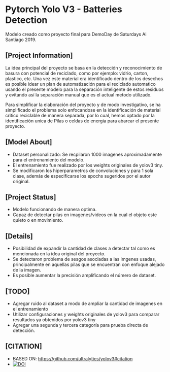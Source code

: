 # Pytorch Yolo V3 - Batteries Detection

Modelo creado como proyecto final para DemoDay de Saturdays Ai Santiago 2019.

## [Project Information]

La idea principal del proyecto se basa en la detección y reconocimiento de basura con potencial de reciclado, como por ejemplo: vidrio, carton, plastico,
etc. Una vez este material era identificado dentro de los desechos es posible idear un plan de automatización para el reciclado automatico usando
el presente modelo para la separación inteligente de estos residuos y evitando así la separación manual que es el actual metodo utilizado.

Para simplificar la elaboración del proyecto y de modo investigativo, se ha simplificado el problema solo enfocandose en la identificación de material critico reciclable
de manera separada, por lo cual, hemos optado por la identificación unica de Pilas o celdas de energia para abarcar el presente proyecto.

## [Model About]
- Dataset personalizado: Se recpilaron 1000 imagenes aproximadamente para el entrenamiento del modelo.
- El entrenamiento fue realizado por los weights originales de yolov3 tiny.
- Se modificaron los hiperparametros de convoluciones y para 1 sola clase, además de especificarse los epochs sugeridos por el autor original.


## [Project Status]
- Modelo funcionando de manera optima.
- Capaz de detectar pilas en imagenes/videos en la cual el objeto este quieto o en movimiento.


## [Details]
- Posibilidad de expandir la cantidad de clases a detectar tal como es mencionada en la idea original del proyecto.
- Se detectaron problema de sesgos asociadas a las imgenes usadas, principalmente en aquellas pilas que se encuentran con enfoque alejado de la imagen.
- Es posible aumentar la precisión amplificando el número de dataset.

## [TODO]
- Agregar ruido al dataset a modo de ampliar la cantidad de imagenes en el entrenamiento
- Utilizar configuraciones y weights originales de yolov3 para comparar resultados ya obtenidos por yolov3 tiny
- Agregar una segunda y tercera categoría para prueba directa de detección.

## [CITATION]
- BASED ON: https://github.com/ultralytics/yolov3#citation
- [![DOI](https://zenodo.org/badge/146165888.svg)](https://zenodo.org/badge/latestdoi/146165888)
